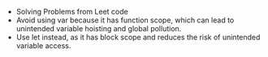 - Solving Problems from Leet code
- Avoid using var because it has function scope, which can lead to unintended variable hoisting and global pollution.
- Use let instead, as it has block scope and reduces the risk of unintended variable access.
